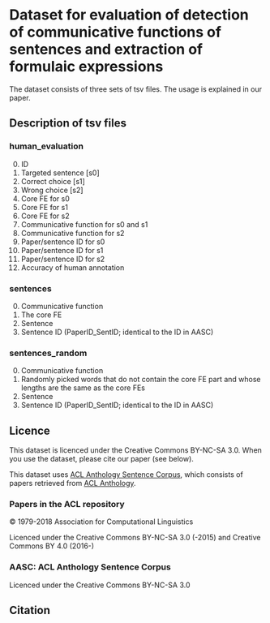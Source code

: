 # Dataset for evaluation of detection of communicative functions of sentences and extraction of formulaic expressions

The dataset consists of three sets of tsv files. The usage is explained in our paper.

## Description of tsv files

### human_evaluation

0. ID
0. Targeted sentence [s0]
0. Correct choice [s1]
0. Wrong choice [s2]
0. Core FE for s0
0. Core FE for s1
0. Core FE for s2
0. Communicative function for s0 and s1
0. Communicative function for s2
0. Paper/sentence ID for s0
0. Paper/sentence ID for s1
0. Paper/sentence ID for s2
0. Accuracy of human annotation

### sentences

0. Communicative function
0. The core FE
0. Sentence
0. Sentence ID (PaperID_SentID; identical to the ID in AASC)

### sentences_random

0. Communicative function
0. Randomly picked words that do not contain the core FE part and whose lengths are the same as the core FEs
0. Sentence
0. Sentence ID (PaperID_SentID; identical to the ID in AASC)

## Licence

This dataset is licenced under the Creative Commons BY-NC-SA 3.0. When you use the dataset, please cite our paper (see below).

This dataset uses [ACL Anthology Sentence Corpus](https://github.com/KMCS-NII/AASC), which consists of papers retrieved from [ACL Anthology](https://www.aclweb.org/anthology/).

### Papers in the ACL repository

&copy; 1979-2018 Association for Computational Linguistics

Licenced under the Creative Commons BY-NC-SA 3.0 (-2015) and Creative Commons BY 4.0 (2016-)

### AASC: ACL Anthology Sentence Corpus

Licenced under the Creative Commons BY-NC-SA 3.0

## Citation


